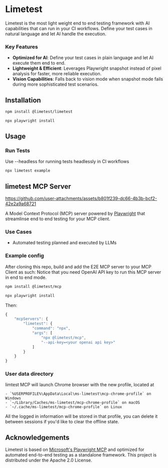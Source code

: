 # Limetest

Limetest is the most light weight end to end testing framework with AI capabilities that can run in your CI workflows. Define your test cases in natural language and let AI handle the execution.

### Key Features

- **Optimized for AI**: Define your test cases in plain language and let AI execute them end to end.
- **Lightweight & Efficient**: Leverages Playwright snapshot instead of pixel analysis for faster, more reliable execution.
- **Vision Capabilities**: Falls back to vision mode when snapshot mode fails during more sophisticated test scenarios.

## Installation

```bash
npm install @limetest/limetest

npx playwright install
```

## Usage

### Run Tests
Use --headless for running tests headlessly in CI workflows

```bash
npx limetest example
```

## limetest MCP Server

https://github.com/user-attachments/assets/b801f239-dc66-4b3b-bcf2-42e2a9a68721

A Model Context Protocol (MCP) server powered by [Playwright](https://playwright.dev) that streamlinse end to end testing for your MCP client.

### Use Cases

- Automated testing planned and executed by LLMs

### Example config

After cloning this repo, build and add the E2E MCP server to your MCP Client as such:
Notice that you need OpenAI API key to run this MCP server in end to end mode.

```bash
npm install @limetest/mcp

npx playwright install
```

Then:

```js
{
    "mcpServers": {
        "limetest": {
            "command": "npx",
            "args": [
                "npx @limetest/mcp",
                "--api-key=<your openai api key>"
            ]
        }
    }
}
```

### User data directory

limtest MCP will launch Chrome browser with the new profile, located at

```
- `%USERPROFILE%\AppData\Local\ms-limetest\mcp-chrome-profile` on Windows
- `~/Library/Caches/ms-limetest/mcp-chrome-profile` on macOS
- `~/.cache/ms-limetest/mcp-chrome-profile` on Linux
```

All the logged in information will be stored in that profile, you can delete it between sessions if you'd like to clear the offline state.

## Acknowledgements

Limetest is based on [Microsoft's Playwright MCP](https://github.com/microsoft/playwright-mcp) and optimized for automated end-to-end testing as a standalone framework. This project is distributed under the Apache 2.0 License.
